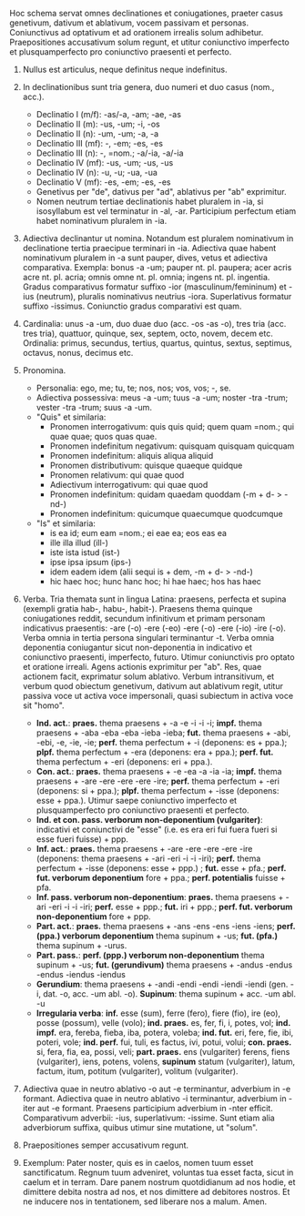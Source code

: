 Hoc schema servat omnes declinationes et coniugationes, praeter casus genetivum, dativum et ablativum, vocem passivam et personas. Coniunctivus ad optativum et ad orationem irrealis solum adhibetur. Praepositiones accusativum solum regunt, et utitur coniunctivo imperfecto et plusquamperfecto pro coniunctivo praesenti et perfecto. 

1. Nullus est articulus, neque definitus neque indefinitus.

2. In declinationibus sunt tria genera, duo numeri et duo casus (nom., acc.).

    - Declinatio I (m/f): -as/-a, -am; -ae, -as
	- Declinatio II (m): -us, -um; -i, -os
	- Declinatio II (n): -um, -um; -a, -a
	- Declinatio III (mf): -, -em; -es, -es
	- Declinatio III (n): -, =nom.; -a/-ia, -a/-ia
	- Declinatio IV (mf): -us, -um; -us, -us
	- Declinatio IV (n): -u, -u; -ua, -ua
	- Declinatio V (mf): -es, -em; -es, -es
	- Genetivus per "de", dativus per "ad", ablativus per "ab" exprimitur.
	- Nomen neutrum tertiae declinationis habet pluralem in -ia, si isosyllabum est vel terminatur in -al, -ar. Participium perfectum etiam habet nominativum pluralem in -ia.

3. Adiectiva declinantur ut nomina. Notandum est pluralem nominativum in declinatione tertia praecipue terminari in -ia. Adiectiva quae habent nominativum pluralem in -a sunt pauper, dives, vetus et adiectiva comparativa. Exempla: bonus -a -um; pauper nt. pl. paupera; acer acris acre nt. pl. acria; omnis omne nt. pl. omnia; ingens nt. pl.  ingentia. Gradus comparativus formatur suffixo -ior (masculinum/femininum) et -ius (neutrum), pluralis nominativus neutrius -iora. Superlativus formatur suffixo -issimus. Coniunctio gradus comparativi est quam.

4. Cardinalia: unus -a -um, duo duae duo (acc. -os -as -o), tres tria (acc. tres tria), quattuor, quinque, sex, septem, octo, novem, decem etc. Ordinalia: primus, secundus, tertius, quartus, quintus, sextus, septimus, octavus, nonus, decimus etc.

5. Pronomina.

    - Personalia: ego, me; tu, te; nos, nos; vos, vos; -, se.
    - Adiectiva possessiva: meus -a -um; tuus -a -um; noster -tra -trum; vester -tra -trum; suus -a -um.
	- "Quis" et similaria:
	  - Pronomen interrogativum: quis quis quid; quem quam =nom.; qui quae quae; quos quas quae.
	  - Pronomen indefinitum negativum: quisquam quisquam quicquam
	  - Pronomen indefinitum: aliquis aliqua aliquid
	  - Pronomen distributivum: quisque quaeque quidque
	  - Pronomen relativum: qui quae quod
	  - Adiectivum interrogativum: qui quae quod
	  - Pronomen indefinitum: quidam quaedam quoddam (-m + d- > -nd-)
	  - Pronomen indefinitum: quicumque quaecumque quodcumque
    - "Is" et similaria: 
	  - is ea id; eum eam =nom.; ei eae ea; eos eas ea
	  - ille illa illud (ill-)
	  - iste ista istud (ist-)
	  - ipse ipsa ipsum (ips-)
	  - idem eadem idem (alii sequi is + dem, -m + d- > -nd-)
	  - hic haec hoc; hunc hanc hoc; hi hae haec; hos has haec

6. Verba. Tria themata sunt in lingua Latina: praesens, perfecta et supina (exempli gratia hab-, habu-, habit-). Praesens thema quinque coniugationes reddit, secundum infinitivum et primam personam indicativus praesentis: -are (-o) -ere (-eo) -ere (-o) -ere (-io) -ire (-o). Verba omnia in tertia persona singulari terminantur -t. Verba omnia deponentia coniugantur sicut non-deponentia in indicativo et coniunctivo praesenti, imperfecto, futuro. Utimur coniunctivis pro optato et oratione irreali. Agens actionis exprimitur per "ab". Res, quae actionem facit, exprimatur solum ablativo. Verbum intransitivum, et verbum quod obiectum genetivum, dativum aut ablativum regit, utitur passiva voce ut activa voce impersonali, quasi subiectum in activa voce sit "homo".
	- **Ind. act.**: **praes.** thema praesens + -a -e -i -i -i; **impf.** thema praesens + -aba -eba -eba -ieba -ieba; **fut.** thema praesens + -abi, -ebi, -e, -ie, -ie; **perf.** thema perfectum + -i (deponens: es + ppa.); **plpf.** thema perfectum + -era (deponens: era + ppa.); **perf. fut.** thema perfectum + -eri (deponens: eri + ppa.).
	- **Con. act.**: **praes.** thema praesens + -e -ea -a -ia -ia; **impf.** thema praesens + -are -ere -ere -ere -ire; **perf.** thema perfectum + -eri (deponens: si + ppa.); **plpf.** thema perfectum + -isse (deponens: esse + ppa.). Utimur saepe coniunctivo imperfecto et plusquamperfecto pro coniunctivo praesenti et perfecto.
	- **Ind. et con. pass. verborum non-deponentium (vulgariter)**: indicativi et coniunctivi de "esse" (i.e. es era eri fui fuera fueri si esse fueri fuisse) + ppp. 
	- **Inf. act.**: **praes.** thema praesens + -are -ere -ere -ere -ire (deponens: thema praesens + -ari -eri -i -i -iri); **perf.** thema perfectum + -isse (deponens: esse + ppp.) ; **fut.** esse + pfa.; **perf. fut. verborum deponentium** fore + ppa.; **perf. potentialis** fuisse + pfa.
	- **Inf. pass. verborum non-deponentium**: **praes.** thema praesens + -ari -eri -i -i -iri; **perf.** esse + ppp.; **fut.** iri + ppp.; **perf. fut. verborum non-deponentium** fore + ppp.
	- **Part. act.**: **praes.** thema praesens + -ans -ens -ens -iens -iens; **perf. (ppa.) verborum deponentium** thema supinum + -us; **fut. (pfa.)** thema supinum + -urus.
	- **Part. pass.**: **perf. (ppp.) verborum non-deponentium** thema supinum + -us; **fut. (gerundivum)** thema praesens + -andus -endus -endus -iendus -iendus
	- **Gerundium**: thema praesens + -andi -endi -endi -iendi -iendi (gen. -i, dat. -o, acc. -um abl. -o). **Supinum**: thema supinum + acc. -um abl. -u
	- **Irregularia verba**: **inf.** esse (sum), ferre (fero), fiere (fio), ire (eo), posse (possum), velle (volo); **ind. praes.** es, fer, fi, i, potes, vol; **ind. impf.** era, fereba, fieba, iba, potera, voleba; **ind. fut.** eri, fere, fie, ibi, poteri, vole; **ind. perf.** fui, tuli, es factus, ivi, potui, volui; **con. praes.** si, fera, fia, ea, possi, veli; **part. praes.** ens (vulgariter) ferens, fiens (vulgariter), iens, potens, volens, **supinum** statum (vulgariter), latum, factum, itum, potitum (vulgariter), volitum (vulgariter). 

7. Adiectiva quae in neutro ablativo -o aut -e terminantur, adverbium in -e formant. Adiectiva quae in neutro ablativo -i terminantur, adverbium in -iter aut -e formant. Praesens participium adverbium in -nter efficit. Comparativum adverbii: -ius, superlativum: -issime. Sunt etiam alia adverbiorum suffixa, quibus utimur sine mutatione, ut "solum".

8. Praepositiones semper accusativum regunt.

9. Exemplum: Pater noster, quis es in caelos, nomen tuum esset sanctificatum. Regnum tuum adveniret, voluntas tua esset facta, sicut in caelum et in terram. Dare panem nostrum quotdidianum ad nos hodie, et dimittere debita nostra ad nos, et nos dimittere ad debitores nostros. Et ne inducere nos in tentationem, sed liberare nos a malum. Amen.


